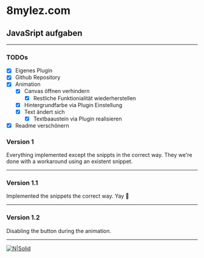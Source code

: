 # 8mylez.com
## JavaSript aufgaben
---
### TODOs

- [x] Eigenes Plugin
- [x] Github Repository
- [x] Animation
    - [x] Canvas öffnen verhindern
        - [x] Restliche Funktionialität wiederherstellen
    - [x] Hintergrundfarbe via Plugin Einstellung
    - [x] Text ändert sich
        - [x] Textbaaustein via Plugin realisieren
- [x] Readme verschönern

### Version 1

Everything implemented except the snippts in the correct way. They we're done with a workaround using an existent snippet.

---

### Version 1.1

Implemented the snippets the correct way. Yay 🚀

---

### Version 1.2

Disabling the button during the animation.

---

[![N|Solid](https://cdn.chimpify.net/5863a852a65872a22d8b4568/2018/07/shopware-agentur-8mylez-banner.jpg)](https://nodesource.com/products/nsolid)